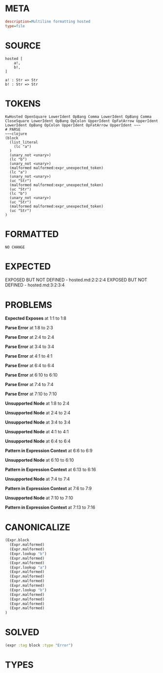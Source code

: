 # META
~~~ini
description=Multiline formatting hosted
type=file
~~~
# SOURCE
~~~roc
hosted [
	a!,
	b!,
]

a! : Str => Str
b! : Str => Str
~~~
# TOKENS
~~~text
KwHosted OpenSquare LowerIdent OpBang Comma LowerIdent OpBang Comma CloseSquare LowerIdent OpBang OpColon UpperIdent OpFatArrow UpperIdent LowerIdent OpBang OpColon UpperIdent OpFatArrow UpperIdent ~~~
# PARSE
~~~clojure
(block
  (list_literal
    (lc "a")
  )
  (unary_not <unary>)
  (lc "b")
  (unary_not <unary>)
  (malformed malformed:expr_unexpected_token)
  (lc "a")
  (unary_not <unary>)
  (uc "Str")
  (malformed malformed:expr_unexpected_token)
  (uc "Str")
  (lc "b")
  (unary_not <unary>)
  (uc "Str")
  (malformed malformed:expr_unexpected_token)
  (uc "Str")
)
~~~
# FORMATTED
~~~roc
NO CHANGE
~~~
# EXPECTED
EXPOSED BUT NOT DEFINED - hosted.md:2:2:2:4
EXPOSED BUT NOT DEFINED - hosted.md:3:2:3:4
# PROBLEMS
**Expected Exposes**
at 1:1 to 1:8

**Parse Error**
at 1:8 to 2:3

**Parse Error**
at 2:4 to 2:4

**Parse Error**
at 3:4 to 3:4

**Parse Error**
at 4:1 to 4:1

**Parse Error**
at 6:4 to 6:4

**Parse Error**
at 6:10 to 6:10

**Parse Error**
at 7:4 to 7:4

**Parse Error**
at 7:10 to 7:10

**Unsupported Node**
at 1:8 to 2:4

**Unsupported Node**
at 2:4 to 2:4

**Unsupported Node**
at 3:4 to 3:4

**Unsupported Node**
at 4:1 to 4:1

**Unsupported Node**
at 6:4 to 6:4

**Pattern in Expression Context**
at 6:6 to 6:9

**Unsupported Node**
at 6:10 to 6:10

**Pattern in Expression Context**
at 6:13 to 6:16

**Unsupported Node**
at 7:4 to 7:4

**Pattern in Expression Context**
at 7:6 to 7:9

**Unsupported Node**
at 7:10 to 7:10

**Pattern in Expression Context**
at 7:13 to 7:16

# CANONICALIZE
~~~clojure
(Expr.block
  (Expr.malformed)
  (Expr.malformed)
  (Expr.lookup "b")
  (Expr.malformed)
  (Expr.malformed)
  (Expr.lookup "a")
  (Expr.malformed)
  (Expr.malformed)
  (Expr.malformed)
  (Expr.malformed)
  (Expr.lookup "b")
  (Expr.malformed)
  (Expr.malformed)
  (Expr.malformed)
  (Expr.malformed)
)
~~~
# SOLVED
~~~clojure
(expr :tag block :type "Error")
~~~
# TYPES
~~~roc
~~~

